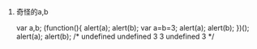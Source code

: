 1. 奇怪的a,b     


    var a,b;
    (function(){
        alert(a);
        alert(b);
        var a=b=3;
        alert(a);
        alert(b);
    })();
    alert(a);
    alert(b);
    /*
    undefined
    undefined
    3
    3
    undefined
    3
    */


